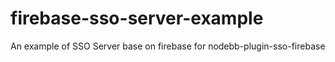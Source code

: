 # firebase-sso-server-example
An example of SSO Server base on firebase for nodebb-plugin-sso-firebase
